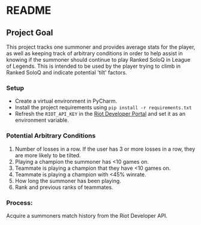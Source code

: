 # README

## Project Goal
This project tracks one summoner and provides average stats for the player, as well as keeping track of arbitrary conditions in order to help assist in knowing if the summoner should continue to play Ranked SoloQ in League of Legends. This is intended to be used by the player trying to climb in Ranked SoloQ and indicate potential 'tilt' factors.

### Setup
- Create a virtual environment in PyCharm.
- Install the project requirements using `pip install -r requirements.txt`
- Refresh the `RIOT_API_KEY` in the [Riot Developer Portal](https://developer.riotgames.com/) and set it as an environment variable.

### Potential Arbitrary Conditions
1. Number of losses in a row. If the user has 3 or more losses in a row, they are more likely to be tilted. 
2. Playing a champion the summoner has <10 games on.
3. Teammate is playing a champion that they have <10 games on.
4. Teammate is playing a champion with <45% winrate.
5. How long the summoner has been playing.
6. Rank and previous ranks of teammates.

### Process:
Acquire a summoners match history from the Riot Developer API.
